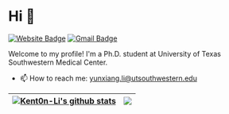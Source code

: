 # Hi 👋
[![Website Badge](https://img.shields.io/badge/-ZihanLi-47CCCC?style=flat&logo=Google-Chrome&logoColor=white&link=https://www.yunxiangli.top/)](https://www.yunxiangli.top/)
[![Gmail Badge](https://img.shields.io/badge/-ZihanLi-c14438?style=flat&logo=Gmail&logoColor=white&link=mailto:yunxiang.li@utsouthwestern.edu)](mailto:yunxiang.li@utsouthwestern.edu) 

 Welcome to my profile! I'm a Ph.D. student at University of Texas Southwestern Medical Center.
 
- 📫 How to reach me: yunxiang.li@utsouthwestern.edu


| <a href="https://github.com/Kent0n-Li/github-readme-stats"><img align="center" src="https://github-readme-stats.vercel.app/api?username=Kent0n-Li&show_icons=true&include_all_commits=true&theme=buefy&hide_border=true&hide_rank=true" alt="Kent0n-Li's github stats" /></a> | <a href="https://github.com/Kent0n-Li/github-readme-stats"><img align="center" src="https://github-readme-stats.vercel.app/api/top-langs/?username=Kent0n-Li&layout=compact&theme=buefy&hide_border=true" /></a> |
| ------------- | ------------- |
